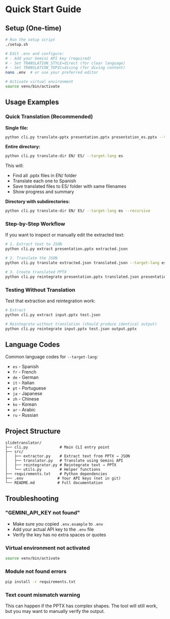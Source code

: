 # Quick Start Guide

## Setup (One-time)

```bash
# Run the setup script
./setup.sh

# Edit .env and configure:
# - Add your Gemini API key (required)
# - Set TRANSLATION_STYLE=direct (for clear language)
# - Set TRANSLATION_TOPIC=diving (for diving content)
nano .env  # or use your preferred editor

# Activate virtual environment
source venv/bin/activate
```

## Usage Examples

### Quick Translation (Recommended)

**Single file:**
```bash
python cli.py translate-pptx presentation.pptx presentation_es.pptx --target-lang es
```

**Entire directory:**
```bash
python cli.py translate-dir EN/ ES/ --target-lang es
```

This will:
- Find all .pptx files in EN/ folder
- Translate each one to Spanish
- Save translated files to ES/ folder with same filenames
- Show progress and summary

**Directory with subdirectories:**
```bash
python cli.py translate-dir EN/ ES/ --target-lang es --recursive
```

### Step-by-Step Workflow
If you want to inspect or manually edit the extracted text:

```bash
# 1. Extract text to JSON
python cli.py extract presentation.pptx extracted.json

# 2. Translate the JSON
python cli.py translate extracted.json translated.json --target-lang es

# 3. Create translated PPTX
python cli.py reintegrate presentation.pptx translated.json presentation_es.pptx
```

### Testing Without Translation
Test that extraction and reintegration work:
```bash
# Extract
python cli.py extract input.pptx test.json

# Reintegrate without translation (should produce identical output)
python cli.py reintegrate input.pptx test.json output.pptx
```

## Language Codes

Common language codes for `--target-lang`:
- `es` - Spanish
- `fr` - French
- `de` - German
- `it` - Italian
- `pt` - Portuguese
- `ja` - Japanese
- `zh` - Chinese
- `ko` - Korean
- `ar` - Arabic
- `ru` - Russian

## Project Structure

```
slidetranslator/
├── cli.py              # Main CLI entry point
├── src/
│   ├── extractor.py    # Extract text from PPTX → JSON
│   ├── translator.py   # Translate using Gemini API
│   ├── reintegrator.py # Reintegrate text → PPTX
│   └── utils.py        # Helper functions
├── requirements.txt    # Python dependencies
├── .env               # Your API keys (not in git)
└── README.md          # Full documentation
```

## Troubleshooting

### "GEMINI_API_KEY not found"
- Make sure you copied `.env.example` to `.env`
- Add your actual API key to the `.env` file
- Verify the key has no extra spaces or quotes

### Virtual environment not activated
```bash
source venv/bin/activate
```

### Module not found errors
```bash
pip install -r requirements.txt
```

### Text count mismatch warning
This can happen if the PPTX has complex shapes. The tool will still work, but you may want to manually verify the output.
